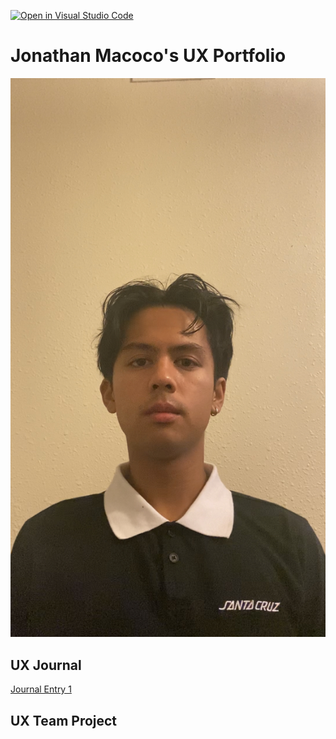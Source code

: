 [![Open in Visual Studio Code](https://classroom.github.com/assets/open-in-vscode-f059dc9a6f8d3a56e377f745f24479a46679e63a5d9fe6f495e02850cd0d8118.svg)](https://classroom.github.com/online_ide?assignment_repo_id=6804790&assignment_repo_type=AssignmentRepo)
# Jonathan Macoco's UX Portfolio
![Jonathan Macoco](assets/IMG_1941.jpeg)

## UX Journal

[Journal Entry 1](j01/)


## UX Team Project
